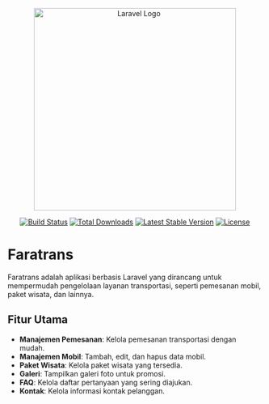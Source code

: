 <p align="center"><a href="https://laravel.com" target="_blank"><img src="https://raw.githubusercontent.com/laravel/art/master/logo-lockup/5%20SVG/2%20CMYK/1%20Full%20Color/laravel-logolockup-cmyk-red.svg" width="400" alt="Laravel Logo"></a></p>

<p align="center">
<a href="https://github.com/laravel/framework/actions"><img src="https://github.com/laravel/framework/workflows/tests/badge.svg" alt="Build Status"></a>
<a href="https://packagist.org/packages/laravel/framework"><img src="https://img.shields.io/packagist/dt/laravel/framework" alt="Total Downloads"></a>
<a href="https://packagist.org/packages/laravel/framework"><img src="https://img.shields.io/packagist/v/laravel/framework" alt="Latest Stable Version"></a>
<a href="https://packagist.org/packages/laravel/framework"><img src="https://img.shields.io/packagist/l/laravel/framework" alt="License"></a>
</p>

# Faratrans

Faratrans adalah aplikasi berbasis Laravel yang dirancang untuk mempermudah pengelolaan layanan transportasi, seperti pemesanan mobil, paket wisata, dan lainnya.

## Fitur Utama

- **Manajemen Pemesanan**: Kelola pemesanan transportasi dengan mudah.
- **Manajemen Mobil**: Tambah, edit, dan hapus data mobil.
- **Paket Wisata**: Kelola paket wisata yang tersedia.
- **Galeri**: Tampilkan galeri foto untuk promosi.
- **FAQ**: Kelola daftar pertanyaan yang sering diajukan.
- **Kontak**: Kelola informasi kontak pelanggan.

